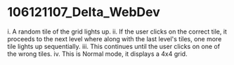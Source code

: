 # 106121107_Delta_WebDev

i.   A random tile of the grid lights up.
ii.  If the user clicks on the correct tile, it proceeds to the next level where along with the last level's tiles, one more tile lights up sequentially.
iii. This continues until the user clicks on one of the wrong tiles.
iv.  This is Normal mode, it displays a 4x4 grid.
